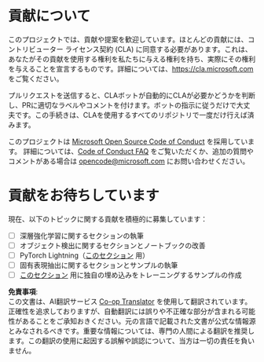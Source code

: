 <!--
CO_OP_TRANSLATOR_METADATA:
{
  "original_hash": "847a587aa1b83f4d00858183ff3ed18a",
  "translation_date": "2025-08-24T21:20:51+00:00",
  "source_file": "etc/CONTRIBUTING.md",
  "language_code": "ja"
}
-->
# 貢献について

このプロジェクトでは、貢献や提案を歓迎しています。ほとんどの貢献には、コントリビューター ライセンス契約 (CLA) に同意する必要があります。これは、あなたがその貢献を使用する権利を私たちに与える権利を持ち、実際にその権利を与えることを宣言するものです。詳細については、https://cla.microsoft.com をご覧ください。

プルリクエストを送信すると、CLAボットが自動的にCLAが必要かどうかを判断し、PRに適切なラベルやコメントを付けます。ボットの指示に従うだけで大丈夫です。この手続きは、CLAを使用するすべてのリポジトリで一度だけ行えば済みます。

このプロジェクトは [Microsoft Open Source Code of Conduct](https://opensource.microsoft.com/codeofconduct/) を採用しています。
詳細については、[Code of Conduct FAQ](https://opensource.microsoft.com/codeofconduct/faq/) をご覧いただくか、追加の質問やコメントがある場合は [opencode@microsoft.com](mailto:opencode@microsoft.com) にお問い合わせください。

# 貢献をお待ちしています

現在、以下のトピックに関する貢献を積極的に募集しています：

- [ ] 深層強化学習に関するセクションの執筆
- [ ] オブジェクト検出に関するセクションとノートブックの改善
- [ ] PyTorch Lightning（[このセクション](https://github.com/microsoft/AI-For-Beginners/blob/main/3-NeuralNetworks/05-Frameworks/README.md) 用）
- [ ] 固有表現抽出に関するセクションとサンプルの執筆
- [ ] [このセクション](https://github.com/microsoft/AI-For-Beginners/tree/main/5-NLP/15-LanguageModeling) 用に独自の埋め込みをトレーニングするサンプルの作成

**免責事項**:  
この文書は、AI翻訳サービス [Co-op Translator](https://github.com/Azure/co-op-translator) を使用して翻訳されています。正確性を追求しておりますが、自動翻訳には誤りや不正確な部分が含まれる可能性があることをご承知おきください。元の言語で記載された文書が公式な情報源とみなされるべきです。重要な情報については、専門の人間による翻訳を推奨します。この翻訳の使用に起因する誤解や誤認について、当方は一切の責任を負いません。